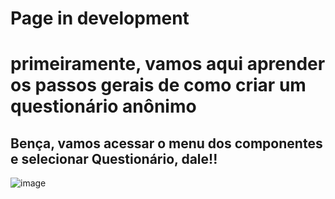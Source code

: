 # Page in development

# primeiramente, vamos aqui aprender os passos gerais de como criar um questionário anônimo

## Bença, vamos acessar o menu dos componentes e selecionar Questionário, dale!! 

![image](https://user-images.githubusercontent.com/95197081/175938989-c8674d4d-2c19-4b8b-a419-f3932def1f17.png)
